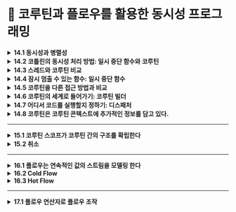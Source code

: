 # 📌 코루틴과 플로우를 활용한 동시성 프로그래밍

<details>
<summary><strong>14.1 동시성과 병렬성</strong></summary>
  
- 동시성은 여러 작업을 동시에 실행하는 것
- 하지만 모든 작업을 물리적으로 함계 실행할 필요는 없음
- 코드의 여러 부분을 돌아가면서  실행하는 것도 동시성 시스템
- CPU 코어가 하나뿐인 시스템에서 실행되는 애플리케이션까지도 동시성을 사용할 수 있다는 듯
- 이런 경우 여러 동시성 태스크를 계속 전환해 가면서 동시성을 달성

- 병렬성은 여러 작업을 여러 CPU 코어에서 물리적으로 동시에 실행하는 것을 말함
- 병렬 계산은 현대적 멀티코어 하드웨어를 효과적으로 사용할 수 있고, 그 효율을 더 높이는 경우도 많음
</details>

<details>
<summary><strong>14.2 코틀린의 동시성 처리 방법: 일시 중단 함수와 코루틴 </strong></summary>
  
- 코루틴은 코틀린의 강력한 특징으로 비동기적으로 실행되는 넌블로킹 동시성 코드를 우아하게 작성할 수있게 해줌
- 스레드와 같은 전통적 방법과 비교하면 코루틴이 훨씬 가볍게 작동
- 구조화된 동시성을 통해 코루틴은 동시성 작업과 그 생명주기를 관리할 수 있는 기능도 제공
</details>

<details>
<summary><strong>14.3 스레드와 코루틴 비교</strong></summary>
  
### **스레드(Thread)**

- 운영체제(OS) 단위의 동시성 실행 단위
- 각 스레드는 자체 스택 메모리를 사용
- 스레드는 생성 비용이 높음 (수 ms~수십 ms)
- 수천 개 이상의 스레드 생성은 메모리, 스케줄링 비용 측면에서 한계가 있음

### **코루틴(Coroutine)**

- 언어 단위의 동시성 실행 단위 (Kotlin 언어 레벨에서 제공)
- 스레드보다 가볍고 효율적
    - 단일 스레드 위에서 수만 개의 코루틴 동시 실행 가능
    - 코루틴은 **스레드 풀** 또는 메인 스레드 위에서 동작
- 컨텍스트 스위칭 비용이 낮음 (스레드와 달리 OS 개입이 거의 없음)
- suspend/resume로 상태 저장 및 재개 → 비동기 작업에 적합

| **항목** | **스레드(Thread)** | **코루틴(Coroutine)** |
| --- | --- | --- |
| 생성 비용 | 높음 | 낮음 |
| 실행 단위 | OS 단위 | 언어 단위 (Kotlin) |
| 개수 | 수천 개 한계 | 수만 개 가능 |
| 컨텍스트 전환 비용 | 높음 | 낮음 |
| 비동기 지원 | 직접 관리 (callback, Future 등) | 언어 차원 (suspend, launch) |

</details>


<details>
<summary><strong>14.4 잠시 멈출 수 있는 함수: 일시 중단 함수</strong></summary>

- 코틀린 코루틴이 스레드, 반응형 스트림, 콜백과 같은 다른 동시성 접근 방식과 다른 핵심 속성으로 상당수의 경우 코드 형태를 크게 변경할 필요가 없다는 점

## 14.4.1 일시 중단 함수를 사용한 코드는 순차적을 보인다

- 코루틴의 `일시 중단 함수(suspend 함수)`를 사용하면, 코드가 **비동기 작업임에도 마치 동기적이고 순차적인 코드처럼 보임**
- 콜백 기반의 코드(콜백 지옥)나 반응형 스트림 코드와 달리, 코루틴의 `suspend` 함수는 **중단과 재개**가 자연스럽게 처리되므로 코드의 가독성이 높아짐

```kotlin
// 콜백 기반
api.fetchData { result ->
    process(result) {
        updateUI(it)
    }
}
```

```kotlin
// 코루틴
val data = api.fetchData()
val processed = process(data)
updateUI(processed)
```

</details>


<details>
<summary><strong>14.5 코루틴을 다른 접근 방법과 비교 </strong></summary>

- 자바나 다른 프로그래밍 언어에서 동시성 코드를 작성하느 다른 접근 방식을 사용한 경험이 있다면 이들과 코루틴이 어떻게 다른지, 또 코루틴이 어떻게 더 나은지 확인하고 싶을 거임

```kotlin
// 콜백을 써서 여러 함수를 연속적으로 호출
fun fetchData(callback: (String) -> Unit) 
fun processData(data: String, callback: (String) -> Unit) 
fun displayResult(result: String) 

fun main() {
    fetchData { data ->
        processData(data) { processed ->
            displayResult(processed)
        }
    }
}
```

- 이런 예제는 콜백 지옥이라는 별명으로 널리 알려져 있음

```kotlin
// 퓨쳐를 사용해 여러 함수를 연속적을 호출 
fun fetchData(): CompletableFuture<String> 
fun processData(data: String): CompletableFuture<String> 
fun displayResult(result: String) 

fun main() {
    fetchData()
	    .thenCompose { data -> processData(data) }
	    .thenAccept { processed -> displayResult(processed) }
}
```

```kotlin
// 반응형 스트림을 사용해 같은 로직 구현하기 
fun fetchData(): Single<String> 
fun processData(data: String): Single<String> 
fun displayResult(result: String)

fun main() {
    fetchData()
	    .flatMap { data -> processData(data) }
	    .subscribe { processed ->
		    displayResult(processed)
      }
}
```

- 두 접근 방식 모두 인지적 부가 비용이 있고, 함수를 선언하거나 사용할 때 새로운연산자를 코드에 도입해야함
- 이와 비교해보면 코틀린. 코루틴을 사용하는 접근 방식에서는 함수에 `suspend` 변경자만 추가하면 됨
- 나머지 코드는 그대로 순차적인 모양을 유지하면서도 여전히 스레드를 블록시키는 단점을 피할 수. ㅣㅆ음

## 14.5.1 일시 중단 함수 호출

```kotlin

suspend fun fetchData(): String 
suspend fun processData(data: String): String 
fun displayResult(result: String) 

fun main() = runBlocking {
    val data = fetchData()
    val processed = processData(data)
    displayResult(processed)
}
```

- 일시 중단 함수는 실행을 일시 중단할 수 있기 때문에 일반 코드 아무 곳에서나 호출 할 수 없음
- 일시 중단 함수는 일시 중단할 수 있는 코드 블록 안에서만 호출할 수 있음
</details>


<details>
<summary><strong>14.6 코루틴의 세계로 들어가기: 코루틴 빌더</strong></summary>

- 코루틴에서 일시 중간 함수를(suspend)를 호출하는 것을 알아보자
- `runBlocking` : 블로킹 코드와 일시 중단 함수의 세계를 연결할 때 쓰임
- `launch` : 값을 반환하지 않는 새로운 코루틴을 시작할때 쓰임
- `async` : 비동기적으로 값을 계산할 때 쓰임

## 14.6.1 일반 코드에서 코루틴 세계로: runBlocking 함수

- `runBlocking`은 일반 코드(메인 함수, 테스트 코드)에서 코루틴을 실행할 때 사용
- 코루틴이 완료될 때까지 **현재 스레드를 블로킹(blocking)**
- 테스트나 간단한 예제 코드에서 코루틴을 호출할 때 유용

```kotlin
fun main() = runBlocking {
    // 코루틴 안에서 suspend 함수 호출 가능
    fetchData()
}
```

## 14.6.2 발사 후 망각 코루틴 생성: launch 함수

- `launch` 는 코루틴을 실행하고 **값을 반환하지 않음** (Job 객체 반환)
- 비동기 작업을 **“발사 후 잊어버리기”** 스타일로 처리
- 예: 화면 갱신, 로깅, 이벤트 처리 등에 적합

```kotlin
launch {
   fetchData()
}
```

## 14.6.3 대기 가능한 연산: async 빌더

- `async`는 코루틴을 실행하고 **`Deferred`** 객체를 반환
- **비동기 작업의 결과를 나중에 받아서 사용할 수 있음**
- `.await()`를 호출해 결과를 가져옴
- 
</details>

<details>
<summary><strong>14.7 어디서 코드를 실행할지 정하기: 디스패처 </strong></summary>
	
- 코루틴의 디스패처는 코루틴을 실행할 스레드를 결정함
- 본질적으로 코루틴은 특정 스레드에 고정되지 않음
- 코루틴은 한 스레드에서 실행을 일시중단하고 디스패처가 지시하는 대로 다른 스레드에서 실행을 재가할 수 있음

---

## 스레드 풀(`Thread pool`)이란?

- 스레드 집합을 관리하고, 집합에 속한 스레드를 웨에서 작업(우리의 경우 코루틴) 실행을 허용
- 작업이 실행될 때마다 새 스레드를 할당하는 대신, 스레드 풀은 일정한 수의 스레드를 유지하면서 내부 논리와 구현에 따라 들어오는 작업을 분배
- 스레드를 새로 생성해 할당하고 시작하는 작업은 비용이 많이 들기 때문

## 14.7.1 디스패처 선택

- 코루틴은 기본적으로 부모 코루틴에서 디스패처를 상속 받으므로 모든 코루틴에 대해 명시적으로 디스패처를 지정할 필요 없음
- 선택할 수 있는 디스패처들이 있음
    - 코루틴을 기본 환경에서 실행할때 (`Dispatchers.Default`)
    - UI 프레임워크와 함께 작업할 때 (`Dispatchers.Main`)
    - 스레드를 블로킹하는 API를 사용할때 (`Dispatchers.IO`)

- 다중 스레드를 사용하는 범용 디스패처:  `Dispatchers.Default`
    - CPU 연산 집중적인 작업 (예: 계산, 정렬, 데이터 처리 등)에 적합
    - 기본적으로 CPU 코어 수에 맞춰 스레드 풀 생성
    - 예시: 데이터 파싱, 복잡한 알고리즘 실행
    
    ```kotlin
    fun main() = runBlocking {
        launch(Dispatchers.Default) {
            println("Default Dispatcher: ${Thread.currentThread().name}")
            val sum = (1..1_000_000).sum()
            println("Sum: $sum")
        }
    }
    ```
    
- UI 스레드에서 실행: `Dispatchers.Main`
    - Android나 JavaFX/Swing에서 UI 업데이트나 사용자 인터랙션 처리
    - 화면 그리기, 뷰 변경, 사용자 입력 처리 등
    - 예시: 버튼 클릭 리스너에서 API 호출 후 UI 반영
    
    ```kotlin
    class MainActivity : AppCompatActivity() {
        override fun onCreate(savedInstanceState: Bundle?) {
            super.onCreate(savedInstanceState)
    
            CoroutineScope(Dispatchers.Main).launch {
                // UI 스레드에서 실행됨
                println("Main Dispatcher: ${Thread.currentThread().name}")
                // 예: 버튼 클릭 후 UI 갱신
            }
        }
    }
    ```
    
- 블로킹되는 IO 작업 처리: `Dispatchers.IO`
    - 파일, 네트워크, 디스크, 데이터베이스 등 입출력 작업
    - 블로킹 호출이 많은 작업에 적합
    - 많은 수의 스레드를 동적으로 생성하여 효율적으로 처리
    
    ```kotlin
    fun main() = runBlocking {
        launch(Dispatchers.IO) {
            println("IO Dispatcher: ${Thread.currentThread().name}")
            val content = readFile("example.txt")
            println("파일 내용:\n$content")
        }
    }
    
    suspend fun readFile(path: String): String {
        // 파일 읽기 (Blocking)
        return File(path).readText()
    }
    ```
    

| **Dispatcher** | **특징** | **예시** |
| --- | --- | --- |
| Dispatchers.Default | CPU 연산 집중 작업 | 리스트 합계, 데이터 분석 |
| Dispatchers.Main | UI 스레드 (Android) | 버튼 클릭, TextView 갱신 |
| Dispatchers.IO | 블로킹 I/O 작업 | 파일 읽기, 네트워크 |

## 14.7.2 코루틴 빌더에 디스패처에 전달

- 코루틴 빌더(`launch`, `async`, `runBlocking`)에 **디스패처를 직접 전달**하여 해당 코루틴이 어떤 스레드에서 실행될지 명확히 지정할 수 있음
- 이렇게 하면 특정 작업이 CPU 연산인지, UI 작업인지, I/O 작업인지에 따라 적절한 디스패처를 선택해 효율적으로 실행할 수 있음

## 14.7.3 withContext를 사용해 코루틴 안에서 디스패처 바꾸기

- 코루틴 안에서 다른 디스패처로 작업을 실행해야 할 때는 `withContext()`를 사용해야함
- `withContext()`는 **중단점(`suspend point`)을 제공**하며, 지정한 디스패처에서 실행한 후 결과를 반환함
- ex)
    - UI에서 네트워크 호출이 필요할 때, 메인(UI) 디스패처에서 코루틴이 실행 중이라면,
    - 네트워크 호출은 Dispatchers.IO에서 실행하도록 스위칭하고,
    - 결과를 받아서 UI 업데이트는 다시 Dispatchers.Main으로 돌아가면 됨

```kotlin
import kotlinx.coroutines.*

fun main() = runBlocking {
    launch(Dispatchers.Main) {
        val data = withContext(Dispatchers.IO) {
            fetchData()
        }
        updateUI(data)
    }
}

suspend fun fetchData(): String {
    delay(1000) // 네트워크 호출 시뮬레이션
    return "data from server"
}

fun updateUI(data: String) {
    println("UI 업데이트: $data")
}
```

- `fetchData()`는 I/O 디스패처에서 실행됨.
- `updateUI()`는 다시 메인(UI) 디스패처로 돌아옴.

## 14.7.4 코루틴과 디스패처는 스레드 안전성 문제에 대한 마법 같은 해결책이 아니다

- **코루틴과 디스패처**는 여러 스레드 간의 작업 분배를 쉽게 해주지만, **스레드 안전성 자체를 보장하지는 않음**
- 공유된 가변 상태(예: 변수, 컬렉션)에 접근할 때는 여전히 **적절한 동기화**가 필요함
- 예를 들어 `Dispatchers.Default`로 실행되는 여러 코루틴이 동시에 같은 변수에 접근하면 `Race Condition(경쟁 상태)`이 발생할 수 있다.
</details>


<details>
<summary><strong>14.8 코루틴은 코루틴 콘텍스트에 추가적인 정보를 담고 있다.</strong></summary>

- `코루틴 컨텍스트(CoroutineContext)`는 코루틴의 실행 환경을 정의하는 메타정보를 담고 있음
- 이 컨텍스트에는 디스패처뿐만 아니라 **`Job`, `CoroutineName`, 예외 처리자 등 추가 정보**도 들어감
    - `Dispatchers.IO` → 디스패처 지정
    - `Job` → 코루틴의 취소와 완료 상태 관리
    - `CoroutineName` → 디버깅용 이름 태깅
    - `CoroutineExceptionHandler` → 예외 처리기
</details>


<hr>
<details>
<summary><strong>15.1 코루틴 스코프가 코루틴 간의 구조를 확립한다</strong></summary>
	
- 구조화된 동시성을 통해 각 코루틴은 코루틴 스코프에 속하게 됨
- 코루틴 스코프는 코루틴 간의 부모-자식 관계를 확립하는데 도움을 줌
- `launch`, `asyn` 코루틴 빌더 함수들은 사실 `CoroutineScope` 인터페이스의 확장 함수
- 즉 다른 쿠로틴 빌더의 본문에서 `launch`, `asyn` 를 사용해 새로운 코루틴을 만들면 이 새로운 코루틴은 자동으로 해당 코루틴의 자식이 됨

```kotlin
fun main(): Unit = runBlocking {
    launch {
        delay(200)
        println("Task from runBlocking")
    }

    coroutineScope { // 새로운 코루틴 스코프 생성
        launch {
            delay(500)
            println("Task from nested launch")
        }

        delay(100)
        println("Task from coroutineScope")
    }

    println("Coroutine scope is over")
}

/* 예상출력
Task from coroutineScope  
Task from runBlocking  
Task from nested launch  
Coroutine scope is over
*/
```

- `runBlocking` 이 부모 스코프 역할
- `coroutineScope` 안에서 또 다른 코루틴 스코프 생성됨
- `coroutineScope` 내에서 `launch` 로 자식 코루틴 시작
- 모든 자식이 끝날 때까지 `coroutineScope`는 종료되지 않음

## 15.1.1 코루틴 스코프 생성: `coroutineScope`  함수

- `coroutineScope { ... }` 함수는 **새로운 코루틴 스코프**를 생성
- 이 스코프 내에서 시작된 코루틴은 **모두 자식 코루틴**이 됨
- 부모 코루틴은 **자식들이 전부 완료될 때까지 기다림**
- **`구조화된 동시성(structured concurrency)`** 을 구현하는 핵심 함수 중 하나

| 함수 이름 | coroutineScope |
| --- | --- |
| 반환 시점 | **모든 자식 코루틴이 끝난 후** |
| 차이점 | launch는 Job 반환, coroutineScope는 결과값 반환 |
| 예외 처리 | 자식 중 하나라도 예외가 나면 스코프 전체가 종료됨 |

```kotlin
fun main() = runBlocking {
    coroutineScope {
        launch {
            delay(1000)
            println("Child coroutine 1")
        }

        launch {
            delay(500)
            println("Child coroutine 2")
        }

        println("All children launched")
    }

    println("coroutineScope 끝남")
}

/* 결과 
All children launched  
Child coroutine 2  
Child coroutine 1  
coroutineScope 끝남
*/
```

- `coroutineScope`는 **모든 자식 *코루틴이 완료될 때까지 기다리는 구조화*된 코루틴 블록**

## 15.1.2 코루틴 스코프를 컴포넌트와 연관시키기: `CoroutineScope`

- `CoroutineScope`는 코루틴을 실행할 컨텍스트(Context) 를 담고 있는 인터페이스.
- 일반적으로 컴포넌트(예: ViewModel, Activity 등)에 코루틴을 묶어서, 컴포넌트가 사라질 때 코루틴도 같이 종료되도록 함

```kotlin
class MyComponent : CoroutineScope {
    private val job = Job()

    override val coroutineContext: CoroutineContext
        get() = Dispatchers.Main + job

    fun destroy() {
        job.cancel() // 컴포넌트 종료 시 모든 코루틴 취소
    }
}
```

- `job.cancel()` 호출 시, 이 `scope` 안에서 시작된 모든 코루틴이 취소됨.
- 이 구조를 쓰면 메모리 누수나 유령 코루틴`(leaking coroutine)` 을 막을 수 있음

---

- `Android ViewModel`에는 이미 `viewModelScope`가 있음.
- 이 `scope`에 코루틴을 연결하면 `ViewModel`이 사라질 때 자동 취소됨.

| 목적 | 컴포넌트와 코루틴의 수명 일치 |
| --- | --- |
| 구현 방식 | 클래스에 CoroutineScope 구현 + Job 보관 |
| 장점 | 자원 누수 방지, 안전한 구조화된 동시성 |
| Android 예시 | viewModelScope, lifecycleScope 사용 |

### **CoroutineScope vs coroutineScope 차이**

| **항목** | CoroutineScope **(인터페이스)** | coroutineScope **(함수)** |
| --- | --- | --- |
| 정체 | **인터페이스** | **suspend 함수** |
| 목적 | 클래스에 코루틴 실행 환경을 부여 | 코루틴 안에서 **자식 코루틴을 안전하게 실행** |
| 주 용도 | ViewModel, Activity 등에서 **코루틴 생명주기 관리** | 특정 suspend 블록 안에서 **코루틴을 구조화** |
| 컨텍스트 | coroutineContext 프로퍼티로 제공 | 부모 컨텍스트를 자동 상속 |
| 종료 처리 | Job.cancel() 로 **전체 코루틴 종료** | 블록 내 자식이 끝날 때까지 **자동으로 대기** |
| 예 | viewModelScope, lifecycleScope | coroutineScope { launch { ... } } |
- **`*CoroutineScope`**는 **스코프를 담는 그릇***
- **`*coroutineScope`**는 **일시적으로 안전한 구조를 만들어주는** `suspend 블록`*

## 15.1.3 GlobalScope의 위험성

- GlobalScope는 전역 스코프
    - 앱이 종료되거나 프로세스가 죽지 않는 이상, 코루틴이 계속 실행됨.
    - 그래서 일반적인 코루틴과 달리, 부모 스코프와 관계없이 독립적으로 동작함
- 생명 주기와 무관
    - `Activity`, `ViewModel`, `Fragment` 등이 사라져도 코루틴은 계속 실행됨.
    - 메모리 누수(leak) 와 예상치 못한 동작 발생 가능
- 예외 전파 안 됨
    - `GlobalScope`에서 발생한 예외는 부모 코루틴으로 전파되지 않음.
    - `구조화된 동시성(structured concurrency)`의 장점이 사라짐
- 취소 불가
    - `GlobalScope.launch { ... }` 로 만든 코루틴은 명시적으로 잡지 않으면 취소할 방법이 없음.

```kotlin
// 예제 (문제 있는 코드)
fun startSomething() {
    GlobalScope.launch {
        delay(1000)
        println("Global coroutine finished")
    }
}
```

- !!!구조화된 스코프 사용해야함!!!
    - `viewModelScope`, `lifecycleScope`, `coroutineScope`, `supervisorScope` 같은 스코프를 명확히 지정해서 사용해야 안전

## 15.1.4 코루틴 콘텍스트와 구조화된 동시성

- 코루틴은 항상 `CoroutineContext`를 가지고 실행됨
    - 예: `Dispatchers.Main`, `Job`, `CoroutineName`, `CoroutineExceptionHandler` 등
- 이 코루틴 콘텍스트는 부모 → 자식으로 상속됨
- 즉, `launch`나 `async`로 새 코루틴을 만들면 부모 코루틴의 콘텍스트를 자동으로 이어받음
- 콘텍스트에는 중요한 요소인 Job이 포함돼 있어서, 자식 코루틴이 부모와 연결되고, 부모가 취소되면 자식도 같이 취소됨
- 이것이 구조화된 동시성(Structured Concurrency) 의 핵심!

| **요소** | **역할** |
| --- | --- |
| CoroutineContext | 코루틴 실행 환경 |
| Job | 코루틴의 생명 주기 및 계층 관리 |
| Dispatcher | 어떤 스레드에서 실행할지 결정 |
| Name, ExceptionHandler | 디버깅, 예외 처리에 사용 |

</details>


<details>
<summary><strong>15.2 취소</strong></summary>

- 취소는 코드가 완료되기 전에 실행을 중단하는 것을 의미
- 현대 애플리케이션은 계산 작업을 취소할 수 있어야 견고하고 효율적임
- 취소는 불필요한 작업을 막아줌
- 취소는 메모리나 리소스 누수를 방지하는 데도 도움을 줌
- 취소는 오류 처리에서도 중요한 역할을 함

## 15.2.1 취소 촉발

- 여러 코루틴 빌더 함수의 반환값을 취소를 톡발하는 핸들로 사용할 수 있음
- `launch` 코루틴 빌더는 `Job` 을  반환하고 `async` 코루틴 빌더는 `Deferred` 를 반환함
- 둘다 `cancel` 을 호출해 해당 코루틴의 취소를 촉발할 수 있음

## 15.2.2 시간제한이 초과된 후 자동으로 취소 호출

- 코틀린 코루틴 라이브러리는 코루틴의 취소를 자동으로 촉발할 수 있는 몇 가지 편리한 함수도 제공해줌
- `withTimeout`, `withTimeoutOrNull` 함수는 계산에 쓸 최대 시간을 제한하면서 값을 계산할 수 있게 해줌
- `withTimeout` 함수는 타임아웃이 되면 예외(`TimeoutCancellationException`)을 발생시킴, 타임아웃을 처리하면 `withTimeout` 호출을 `try` 블록으로 감싸고 발생한 `TimeoutCancellationException` 을 잡아내야함
- `withTimeoutOrNull` 함수는 타임아웃이 발생하면 `null` 을 반환함

*⇒ `withTimeout` 이 발생시키는 `TimeoutCancellationException` 을 잊지 말고 잡아야함, 잡지않으면 호출한 코루틴이 의도와 다르게 취소될 수 있음. 이 문제를 완전히 피하려면 `withTimeoutOrNull` 함수를 사용하는 편이 좋음*

## 15.2.3 취소는 모든 지식 코루틴에게 전파된다

- 코루틴을 취소하면 해당 코루틴의 모든 자식 코루틴도 자동으로 취소됨  이는 구조화된 동시성의 강력한 기능
- 각 코루틴은 자신이 시작한 다른 코루틴을 알고 있기 때문에 취소할 때 스스로 자식들을 정리할 수 있으며, 불필요한 작업을 계속하거나 불필요하게 데이터를 메모리에 더 오래 유지하는 제멋대로인 코루틴이 남지 않음

## 15.2.4 취소된 코루틴은 특별하 지점에서 CancellationException을 던진다

- 취소 매커니즘은 `CancellationException` 이라는 특수한 예외를 특별한 지점에서 던지는 방식으로 작동함
- 취소된 코루틴은 이시 중단 지점에서 `CancellationException` 을 던짐, 일시 중단 지점은 코루틴의 실행을 일시 중단할 수 있는 지점
- 일반적으로 코루틴 라이브러리 안의 모든 일시 중단 함수는 `CancellationException` 이 던져질 수 있는 지점을 도입

```kotlin
coroutineScope {
	log("A")
	delay(500.milliseconds) // <- 이 지점에서 함수가 취소될 수 있음 
	log("B")
	log("C")
}
```

- 위 코드에서는 영역이 취소됐는지 여부에 따라 `A` 나 `ABC` 가 출력되며, `AB` 는 절대 출력되지 않음. 이는 `B` 와 `C` 사이에 취소 지점이 없기 때문

## 15.2.5 취소는 협력적이다

- 코틀린 코루틴에 기본적으로 포함된 모든 함수는 이 취소 가능함
- `ktor` 같은 라이브러리에서 제공하는 일시 중단 API를 사용할 때도 해당 라이브러리의 일시 중단 함수는 내부적으로 취소 가능하다고 가정할 수 있음
- 하지만 직접 작성한 코드에서는 직접 코루틴을 쉬소 가능하게 만들어야함

```kotlin
fun main() = runBlocking {
    val job = launch {
        var i = 0
        // CPU 집중 루프이기 때문에 delay 등이 없어 취소되지 않음
        while (i < 1000) {
            // 취소 가능하게 만들기 위한 체크
            if (!isActive) {
                println("취소 요청 감지됨. 종료함.")
                break
            }
            println("일하는 중... $i")
            i++
        }
    }

    delay(100) // 잠시 기다림
    println("main: 취소 요청")
    job.cancel() // 취소 요청
    job.join()   // 취소 완료 기다림
    println("main: 완료")
}
```

## 15.2.6 코루틴이 취소됐는지 확인

- 코루틴이 취소됐는지 확인할 때는 `CoroutineScope` 의 `isActive` 속성을 확인함. 이 갑이 `false` 라면 코루틴은 더 이상 활성 상태가 아님
- 이 경우 현재 작업을 완료하고, 획득한 리소스를 닫은 후 반환할 수 있음
- `isActive` 를 확인해서 `false` 일 때 명시적을 반환하는 대신 코틀린 코루틴은 편의 함수로 `ensureActive` 를 제공. 이 함수는 코루틴이 더이상 활성 상태가 아닐 경우 `CancellationException` 을 던짐

| **항목** | isActive | ensureActive() |
| --- | --- | --- |
| 반환값 | Boolean (true or false) | 취소되면 **예외 발생** |
| 용도 | 수동으로 분기 처리할 때 | 취소되면 **즉시 중단하고 예외 처리**하고 싶을 때 |
| 위치 | 반복문, 계산 루프 등 | 반복문, 무한 루프, 처리 순서 중단 지점 |

## 15.2.7 다른 코루틴에게 기회를 주기:  yield 함수

- `yield` 함수는 코드 안에서 취소 가능 지점을 제공할 뿐만 아니라 현재 점유된 디스패처에서 다른 코루틴이 작업할 수 있게 해줌

```kotlin
fun main() = runBlocking {
    val job1 = launch {
        repeat(5) { i ->
            println("Job 1 - Step $i")
            yield() // 다른 코루틴에게 기회 주기
        }
    }

    val job2 = launch {
        repeat(5) { i ->
            println("Job 2 - Step $i")
            yield()
        }
    }

    joinAll(job1, job2)
    println("모든 작업 완료")
}

/* 결과
Job 1 - Step 0  
Job 2 - Step 0  
Job 1 - Step 1  
Job 2 - Step 1  
...  
모든 작업 완료
*/ 
```

## 15.2.8 리소스를 얻을 때 취소를 염두에 두기

- **코루틴이 취소되었는지 확인하지 않고 리소스를 얻거나 보유하면 위험**함.
- 예: 파일 열기, 데이터베이스 커넥션, 락(`lock`) 획득 등의 작업 중 코루틴이 취소되면
    
    → **리소스를 제대로 정리하지 못해 누수 발생** 가능.
    
- 따라서, **리소스를 얻기 전에 취소 여부를 확인하거나**, **`try-finally` 또는 `use` 블록을 활용해 정리 작업을 보장**해야 함.

```kotlin
// 예제: 취소된 상태에서 리소스를 획득하지 않도록 방지
val job = launch {
    if (!isActive) return@launch // 취소되었으면 리소스 획득하지 않음

    val file = File("data.txt")
    file.bufferedReader().use { reader -> // use 블록으로 안전하게 정리
        reader.lineSequence().forEach {
            println(it)
            delay(100) // 처리 중에도 취소될 수 있음
        }
    }
}
```

```kotlin
// 예제 2: 취소된 상태에서 락 획득하지 않기
val lock = ReentrantLock()

val job = launch {
    ensureActive() // 취소됐으면 예외 발생해서 중단
    lock.lock()
    try {
        // 작업 수행
    } finally {
        lock.unlock()
    }
}
```

## 15.2.9 프레임워크가 여러분 대신 취소를 할 수 있다.

- 많은 코루틴 기반 프레임워크 (예: **`Jetpack Compose**, **Ktor**, **Spring WebFlux**` 등)는 내부적으로 **상황에 따라 자동으로 코루틴을 취소**해줌
- **Android의 `ViewModel` + `viewModelScope`**
    - `ViewModel`이 소멸되면 `viewModelScope`에 포함된 모든 코루틴이 자동으로 `cancel()`
    
    ```kotlin
    viewModelScope.launch {
        // ViewModel이 없어지면 자동으로 취소됨
    }
    ```
    
- **Jetpack Compose의 `LaunchedEffect`**
    - `Composable`이 `recomposition`으로 바뀌거나 없어지면
        
        → 내부의 코루틴도 자동으로 취소됨
        
    
    ```kotlin
    LaunchedEffect(key) {
        // 이전 key에 해당하는 블록은 자동으로 cancel됨
    }
    ```
    
- **Ktor**
    - 클라이언트 연결이 끊기면 요청을 처리하던 코루틴도 자동으로 취소됨

```kotlin
// Compose의 LaunchedEffect 
@Composable
fun SampleScreen(query: String) {
    LaunchedEffect(query) {
        // query가 변경되면 이전 코루틴은 취소되고, 새로운 코루틴이 실행됨
        search(query)
    }
}
```

</details>

<hr>
<details>
<summary><strong>16.1 플로우는 연속적인 값의 스트림을 모델링 한다</strong></summary>
	
## 16.1.1 플로우를 사용하면 배출되자마자 원소를 처리할 수 있다.

- `Flow`는 원소를 하나씩 순차적으로 처리하는 콜드 스트림
- `emit()`으로 원소가 방출되면, `collect {}` 블록에서 즉시 처리됨
- 즉, 배출과 수집이 동시에 순서대로 진행됨

## 16.1.2 코틀린 플로우의 여러 유형

- 코틀린의 모든 풀로우는 시간이 지남에 따라 등장하는 값과 작업할 수 있는 일관된 API를 제공하지만  콜트 플로우와 핫 플로우라는 2가지 카테고리로 나뉨
- `Cold Flow`는 비동기 데이터 스트림으로 값이 실제로 소비되기 시작할 때만 값을 배출
- `Hot Flow`는 값이 실제로 소비되고 있는지와 상관업싱 값을 독립적으로 배출하며, 브로드캐스트 방식으로 동작
</details>

<details>
<summary><strong>16.2 Cold Flow</strong></summary>
	
## 16.2.1 `flow`빌더 함수를 사용해 콜드 플로우 생성

- 새로운 콜드 플로우를 생성하는 것은 간단함
- 컬렉션과 마찬가지로 새로운 플로우를 생성할 수 있는 빌더 함수가 있음
    
    → 이 함수는 `flow`라 불림
    
- 빌더 함수의 블록 안에서는 `emit` 함수를 호출해 플로우의 수집자에게 값을 제공하고, 수집자가 해당 값을 처리할 때까지 빌더 함수의 실행을 중단함
- `flow` 가 받는 블록은 `suspend` 변경자가 붙어 있으므로 빌더 내부에서 `delay` 와 같은  다른 일시 중단함수를 호출할 수 있음

```kotlin
fun main() = flow {
    println("Flow 시작됨")
    emit("A") // <- emit 함수를 호출해 플로우의 수집자에게 값을 제공
    delay(100)
    emit("B") 
}ㅇ
```

- 이 코드를 실행하면 실제로 아무런 출력도 나타나지 않는다는 점을 지적할만함
- 이는 빌더 함수가 연속적인 값의 스트림을 표현하는 `Flow<T>` 타입의 객체를 반환하기 때문
- 이 `flow`는 처음에 비활성 상태이며, 최종 연산자가 호출돼야만 빌더에서 정의된 계산이 시작됨
- *이로부터 flow가 cold라고 불리는 이유를 알 수 있음. 기본적으로 수집되기 시작할 때까지 비활성 상태이기 때문*

## 16.2.2 Cold flow는 수집되기 전까지 작업을 수행하지 않는다

- **Cold Flow**는 **collect 호출 전까지 아무 작업도 하지 않음**

```kotlin
fun createValues(): Flow<String> = flow {
    println("Flow 시작됨")
    emit("A")
    delay(100)
    emit("B")
}

fun main(): Unit = runBlocking {
    println("collect 호출 전")
    createValues().collect { println("받음: $it") }
}
```

- `collect` 는 일시 중단 함수(`suspend function`)
- `collect`는 `Flow` 안에서 하나씩 방출되는 값을 비동기적으로 기다리며 수집해야 함
- 방출이 `emit()`으로 일어나는데, 이것도 `suspend` 함수이므로
    
    → 그걸 받는 `collect`도 자연스럽게 일시 중단 함수여야 함
    

## 16.2.3 flow 수집 취소

- `Flow`의 수집(`collect`)은 일시 중단(`suspend`) 함수이므로 취소가 가능
- 코루틴이 취소되면 `collect`도 중단되며, `Flow` 빌더 블록(`flow {}`) 내부의 실행도 함께 멈춤

```kotlin
val flow = flow {
    emit(1)
    delay(100)
    emit(2)
    delay(100)
    emit(3)
}

val job = launch {
    flow.collect { println(it) }
}
delay(150)
job.cancel() // 수집 도중 취소
```

## 16.2.4 Cold Flow의 내부 구현

- `flow {}`는 코틀린 표준 라이브러리에 정의된 빌더 함수
- 이 함수는 실제로는 `Flow<T>` 인터페이스의 구현체를 반환함
- 내부적으로는 람다와 클래스 구현을 조합한 익명 객체를 만들어냄

```kotlin
interface Flow<out T> {
    suspend fun collect(collector: FlowCollector<T>)
}
```

- `flow {}`는 **Flow 인터페이스를 구현한 익명 클래스**를 생성함
- 내부적으로 `emit(value)` 호출은 `collector.emit(value)` 로 구현되어 있음.
- 즉, 우리가 작성한 `flow` 블록은 실제로는 다음과 같은 구조로 동작

```kotlin
return object : Flow<T> {
    override suspend fun collect(collector: FlowCollector<T>) {
        // flow 블록 안의 코드가 이 안에 들어감
        collector.emit(...)
    }
}
```

- **왜 이렇게 설계됐을까? 🤔**
    - **지연 실행(lazy)** 을 지원하고
    - 코루틴을 활용해 **비동기적이고 중단 가능한 흐름**을 만들기 위함
    - 구조적 동시성과 **suspend 함수와의 자연스러운 연동**을 위함

## 16.2.5 채널 플로우(**channelFlow**)를 사용한 동시성 플로우

- `flow {}`는 기본적으로 순차적으로 실행됨
    
    → `emit()`을 호출하면 수집자(`collect`) 가 값을 처리할 때까지 다음 코드로 진행하지 않음.
    
- 반면, `channelFlow {}` 는 생산자(`emit`) 와 소비자(`collect`) 가 동시성(`concurrency`) 을 갖고 실행될 수 있음.
    
    → 내부적으로 코루틴과 채널을 활용해 병렬 흐름을 구현함.
    
- **왜 필요할까? 🤔**
    - `flow {}`는 순차적인 플로우에는 좋지만, 여러 코루틴에서 값을 병렬로 생성하거나 다른 스레드에서 `emit` 해야 할 경우에는 `channelFlow`가 필요함

```kotlin
fun concurrentFlow(): Flow<Int> = channelFlow {
    launch {
        send(1)
    }
    launch {
        send(2)
    }
}
```

- 위 코드에서는 두 개의 코루틴이 병렬로 동작하면서 값을 보냄.

| **비교 항목** | `flow {}` | `channelFlow {}` |
| --- | --- | --- |
| 실행 방식 | 순차적 | 병렬 / 동시성 가능 |
| emit 방식 | suspend 함수 | send() 사용 (channel 기반) |
| 내부 구조 | 단일 코루틴 | 내부적으로 채널 + 다중 코루틴 |
| 사용 시점 | 단순 스트림 처리 | 동시성 필요할 때 (e.g. 여러 emit 병렬 처리) |
</details>


<details>
<summary><strong>16.3 Hot Flow</strong></summary>

- 배출과 수집이라는 같은 전체적 구조를 따르기는 하지만 `hot flow` 는 `cold flow` 와 다른 여러 속성을 가지고 있음
- `hot flow` 에서는 각 수집자가 플로우 로직 실행을 독립적으로 촉발하는 대신, 여러 구독자라고 불리는 수집자들이 배출된 항목을 공유함
- 시스템에서 이벤트나 상태변경이 발생해서 수집자가 존재하는 여부에 상관없이 값을 배출해야하는 경우에 적합
- 2가지 `hot flow` 구현이 기본적으로 제공
    - `shared flow` : 값을 브로드캐스트하기 위해 사용됨
    - `state flow` : 상태를 전달하는 특별한 경우에 사용됨
- 실제로는 `state flow` 를 `shared flow` 보다 더 자주 사용하게 될 것

## 16.3.1 공유 플로우(`SharedFlow`)는 값을 구독자에게 브로드캐스트한다

- `SharedFlow` 는 구독자가 존재하는지 여부에 상관없이 배출이 발생하는 브로드캐스트 방식으로 동작
- 이런 브로드캐스트 동작을 보여주기 위해 실제 라디오 방송국을 모델링할 수 있음
- 이런 수상한 라디오 방송국들은 실제로 존재하며, 전세계 스파이에게 개방 주파수를 통해 암호화된 메시지를 전송함, 스파이는 이를 청취하고 메시지를 해독하고 시도할 수 있음

```kotlin
class RadioStation {
		// 새 가변 공유 플로우를 비공개 프로퍼티로 정의
    private val _messageFlow = MutableSharedFlow<Int>() 
    // 공유 플로우에 대한 읽기 전역 뷰를 제공함 
    val messageFlow: SharedFlow<Int> = _messageFlow

		fun beginBroadcasting(scope: CoroutineScope) {
        scope.launch {
	        while(true) {
		        delay(500.milliseconds)
		        val number = Random.nextInt(0..10)
		        log("Emitting $number")
		        _messageFlow.emit(number) // 코루틴에서 가변 공유플로우에 값을 배출 
	        }
        
        }
    }
}
```

- 코드로 부터 `SharedFlow` 같은 `hot flow` 를 만드는 방식이  `cold flow` 와 다르다는것을 알 수 있음
- 플로우 빌더를 사용하는 대신 가변적인 플로우에 대한 참조를 얻음
- 배출이 구독자 유무와 관계없이 발생하므로 여러분이 실제 배출을 수행하는 코루틴을 시작할 책임이 있음
- 이는 별다른 어려움 없이 여러분이 여러 코루틴에서 가변 공유 플로우에 값을 배출할 수 있다는 뜻

```kotlin
fun main() = runBlocking {
	 RadioStation().beginBroadcasting(this)
}

/*
[main @coroutine#2] Emitting 2!
[main @coroutine#2] Emitting 10!
[main @coroutine#2] Emitting 4!

*/
```

- `RadioStation` 클래스의 인스턴스를 생성하고 `beginBroadcasting` 함수를 호출하면 구독자가 없어도 브로드 캐스트가 즉시 시작됨

```kotlin
fun main() = runBlocking {
    val station = RadioStation()
    station.beginBroadcasting(this)

		delay(600.milliseconds)
		station.messageFlow.collect {
			log("A collecting $it")
		}
}
```

- 구독자를 추가하는 방법은 콭드플로우를 수집하는 것과 동일, 그냥 `collect` 를 호출하면 됨

### *✍️  핫 플로우 이름 붙일 때 밑줄 쓰기*

- 공유플로우에서 비공개 변수 이름에 밑줄을 사용하고 공개 변셔에 밑줄을 쓰지 않는 패턴을 따르는 이유는 무엇일까?
    - 코틀린에서는 `private` 과 `public` 프로퍼티에 대해 서로 다른 타입을 부여하는 기능을 지원하지 않음
    - 플로우의 가변 버전을 `private` 으로 정의하고, 읽기 전용 타입인 `SharedFlow<T>` 속성을 `public` 으로 노출하면 공유 플로우의 가변 부분을 플로우를 소비하는 클래스에게 노출하지 않을 수 있음
    - 이는 캡슐화와 정보 은닉이라는 관심사에 따른 것
    - 무엇보다 클래스의 소비자는 보통 플로우를 구독하기만 할 뿐, 원소를 배출하지 않아야함
    - 어떤 프로퍼티에 클래스 안에서 접근할 때와 클래스 밖에서 접근할때 다른 타입을 지정하는 기능은 코틀린 2.x 추가될 예정이라고 함

### 🤔 구독자를 위한 값 재생

- 공유 플로우 구독자는 구독을 시작한 이후에 배출된 값만 수신
- 구독자가 구독 이전에 배출된 원소도 수신하기를 원한다면 `MutableSharedFlow` 를 생성할때 `replay` 파라미터를 사용해 새 구독자를 위해 제공할 값의 캐시를 설정할 수 있음

### `ShareIn` 으로 콜드 플로우를 공유 플로우로 전환

- `shareIn()`은 `콜드 플로우(cold flow)` 를 S`haredFlow(hot flow)` 로 변환해주는 연산자
- 변환된 SharedFlow는 하나의 플로우를 여러 구독자가 동시에 공유할 수 있게 해줌
- 기본적으로 `Flow`는 `collect()`가 호출될 때마다 새로 실행되지만, `shareIn()`을 사용하면 값 생성은 한 번만 발생하고, 여러 구독자가 동일한 값을 공유하게 됨

## 16.3.2 시스템 상태 추적: 상태 플로우

- 동시 시스템에서 자주 발생하는 특별한 사례는 시간이 지남에 따라 변할 수 있는 값, 즉 상태를 추적하는 것
- `StateFlow`에서는 `emit()` 대신 `update()` 함수를 사용

### 🤔 UPDATE 함수로 안전하게 상태 플로우에 쓰기

- `MutableStateFlow`에는 상태 값을 안전하게 갱신할 수 있는 `update { }` 확장 함수가 제공됨
- 이 함수는 현재 값에 기반해 새 값을 계산하고 설정함
- 내부적으로 CAS(compare-and-set) 방식으로 동작하므로, 멀티스레드 환경에서도 안전하게 동시 수정 가능

### 🤔 `stateIn` 으로 콜드 플로우를 상태 플로우로 변환하기

- `stateIn()`은 콜드 플로우(Flow) 를 핫 플로우(StateFlow) 로 전환하는 연산자
- 이로써 항상 최신 상태 값을 보존하고, 구독 시 즉시 현재 값을 받을 수 있는 흐름으로 바뀜
- 일반 `Flow`는 `collect`마다 다시 실행되지만, `stateIn`을 사용하면 동일한 상태를 유지하면서 여러 구독자가 공유 가능
- 또한 구독자는 항상 가장 최신 값을 받을 수 있음

## 16.3.3 상태 플로우와 공유 플로우의 비교

| **항목** | **StateFlow** | **SharedFlow** |
| --- | --- | --- |
| **핵심 목적** | 시스템 **상태(state)** 추적 | **이벤트(event)** 브로드캐스트 |
| **초기값 필요** | ✅ 필요 (initialValue) | ❌ 필요 없음 |
| **최신값 보관** | ✅ 항상 최신 상태 유지 (value 속성 제공) | ❌ 값을 저장하지 않음 (옵션: replay) |
| **구독 시 즉시 값 수신** | ✅ 항상 현재 값 즉시 수신 | ❌ 기본값은 이후 emit부터 수신 |
| **값 설정 방법** | value = ..., update {} | emit() 또는 tryEmit() |
| **사용 예** | UI 상태, 설정 값, 로딩 상태 등 | 버튼 클릭, 메시지 알림, 이벤트 스트림 등 |
| **replay 기능** | ❌ 없음 (항상 1개의 현재값만 유지) | ✅ 설정 가능 (replay = N) |
- 실무에서는 보통 StateFlow를 더 자주 사용하게 됨
    
    → 상태 관리가 대부분의 앱에서 핵심이기 때문.
    
- SharedFlow는 일회성 이벤트 처리에 탁월
    
    → 예: 로그인 성공 알림, 네비게이션 트리거 등
    

## 16.3.4 핫 플로우, 콜드 플로우, 공유 플로우, 상태 플로우: 언제 어떤 플로우를 사용할까?

| **항목** | **🧊 Cold Flow** | **🔥 Hot Flow** |
| --- | --- | --- |
| **실행 시점** | collect() 호출 시마다 새로 시작됨 | 외부에서 이미 emit되고 있음 |
| **수집자(구독자)** | 각 수집자가 **독립적으로 실행** | 여러 수집자가 **공유**해서 같은 흐름을 수신 |
| **emit 시점** | collect가 있어야만 emit 발생 | collect 여부와 상관없이 emit 가능 |
| **대표 클래스** | flow {}, flowOf() 등 | SharedFlow, StateFlow, channelFlow 등 |
| **예시** | 리스트 필터링, 계산, 단일 네트워크 요청 | UI 상태, 알림, 이벤트 스트림 |
| **데이터 반복** | 항상 처음부터 다시 수행 | 최신값 유지 또는 이어서 흐름 제공 |
| **비유** | 넷플릭스: 각자 원하는 때에 시청 | 라디오: 방송은 계속되고 있고, 지금부터 들을 수 있음 |

| **시나리오** | **적합한 플로우** |
| --- | --- |
| 이벤트 브로드캐스트 (ex. 버튼 클릭) | SharedFlow |
| 앱/화면 상태 관리 (ex. 로딩 상태, 로그인 상태) | StateFlow |
| 계산이나 반복 가능한 작업 (ex. 리스트 처리) | Cold Flow |
| 외부 시스템에서 계속 발생하는 데이터 수신 | SharedFlow 또는 channelFlow |
| 비동기 흐름이지만 현재 값을 항상 기억해야 함 | StateFlow |
</details>

<hr>
<details>
<summary><strong>17.1 플로우 연산자로 플로우 조작 </strong></summary>
	
- 플로우가 코틀린의 동시성 매커니즘을 활용해 시간에 따라 나타나는 여러 연속적인 값을 처리할 수 있는 고수준의 추상화라는 점을 알게됨
- 컬렉션을 조작하기 위해 사용할 수 있는 다양한 연산자가 있다는 사실을 살펴봄
- 폴로우를 변활 때도 비슷한 연산자를 쓸 수 있음
- 시퀀스와 마찬가지로 플로우도 중간 연산자와 최종 연산자를 구분함
- 중간 연산자는 코드를 실행하지 않고 변경된 플로우를 반환하며, 최종 연산자는 컬렉션, 개별 원소, 계산된 값을 반환하거나 아무 값도 반환하지 않으면서 플로우를 수집하고 실제 코드를 실행함
</details>
